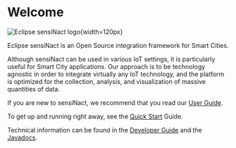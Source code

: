 # Welcome

![Eclipse sensiNact logo](_static/sensiNact_logo.png){width=120px}

Eclipse sensiNact is an Open Source integration framework for Smart Cities.

Although sensiNact can be used in various IoT settings, 
it is particularly useful for Smart City applications. Our approach is to be technology agnostic
in order to integrate virtually any IoT technology, and the platform
is optimized for the collection, analysis, and visualization of massive quantities of data.

If you are new to sensiNact, we recommend that you read our [User Guide](user-guide/index.md).

To get up and running right away, see the [Quick Start](getting-started/index.md) Guide.

Technical information can be found in the [Developer Guide](developer-guide/index.md)
and the [Javadocs](javadoc.md).

